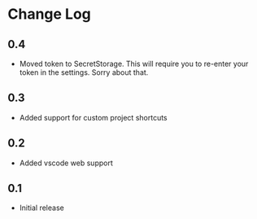 # Change Log

## 0.4

- Moved token to SecretStorage. This will require you to re-enter your token in the settings. Sorry about that.

## 0.3

- Added support for custom project shortcuts

## 0.2

- Added vscode web support

## 0.1

- Initial release
